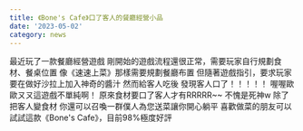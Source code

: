 ```yaml
---
title: 《Bone's Cafe》口了客人的餐廳經營小品
date: '2023-05-02'
category: news
---
```

最近玩了一款餐廳經營遊戲
剛開始的遊戲流程還很正常，需要玩家自行規劃食材、餐桌位置
像《速速上菜》那樣需要規劃餐廳布置
但隨著遊戲指引，要求玩家要在做好沙拉上加入神奇的醬汁
然而給客人吃後
發現客人口了！！！！！
喔喔歐歐ㄡㄡ這遊戲不單純啊！
原來食材要口了客人才有RRRRR~~
不愧是死神w
除了把客人變食材
你還可以召喚一群僕人為您送菜讓你開心躺平
喜歡做菜的朋友可以試試這款《Bone's Cafe》，目前98%極度好評
